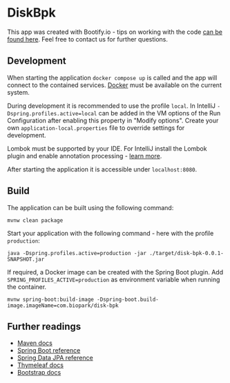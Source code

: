 # DiskBpk

This app was created with Bootify.io - tips on working with the code [can be found here](https://bootify.io/next-steps/).
Feel free to contact us for further questions.

## Development

When starting the application `docker compose up` is called and the app will connect to the contained services.
[Docker](https://www.docker.com/get-started/) must be available on the current system.

During development it is recommended to use the profile `local`. In IntelliJ `-Dspring.profiles.active=local` can be
added in the VM options of the Run Configuration after enabling this property in "Modify options". Create your own
`application-local.properties` file to override settings for development.

Lombok must be supported by your IDE. For IntelliJ install the Lombok plugin and enable annotation processing -
[learn more](https://bootify.io/next-steps/spring-boot-with-lombok.html).

After starting the application it is accessible under `localhost:8080`.

## Build

The application can be built using the following command:

```
mvnw clean package
```

Start your application with the following command - here with the profile `production`:

```
java -Dspring.profiles.active=production -jar ./target/disk-bpk-0.0.1-SNAPSHOT.jar
```

If required, a Docker image can be created with the Spring Boot plugin. Add `SPRING_PROFILES_ACTIVE=production` as
environment variable when running the container.

```
mvnw spring-boot:build-image -Dspring-boot.build-image.imageName=com.biopark/disk-bpk
```

## Further readings

* [Maven docs](https://maven.apache.org/guides/index.html)  
* [Spring Boot reference](https://docs.spring.io/spring-boot/docs/current/reference/htmlsingle/)  
* [Spring Data JPA reference](https://docs.spring.io/spring-data/jpa/docs/current/reference/html/)  
* [Thymeleaf docs](https://www.thymeleaf.org/documentation.html)  
* [Bootstrap docs](https://getbootstrap.com/docs/5.3/getting-started/introduction/)  
